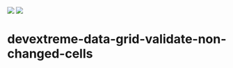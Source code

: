 <!-- default badges list -->
![](https://img.shields.io/endpoint?url=https://codecentral.devexpress.com/api/v1/VersionRange/723096689/23.1.3%2B)
[![](https://img.shields.io/badge/📖_How_to_use_DevExpress_Examples-e9f6fc?style=flat-square)](https://docs.devexpress.com/GeneralInformation/403183)
<!-- default badges end -->
# devextreme-data-grid-validate-non-changed-cells
